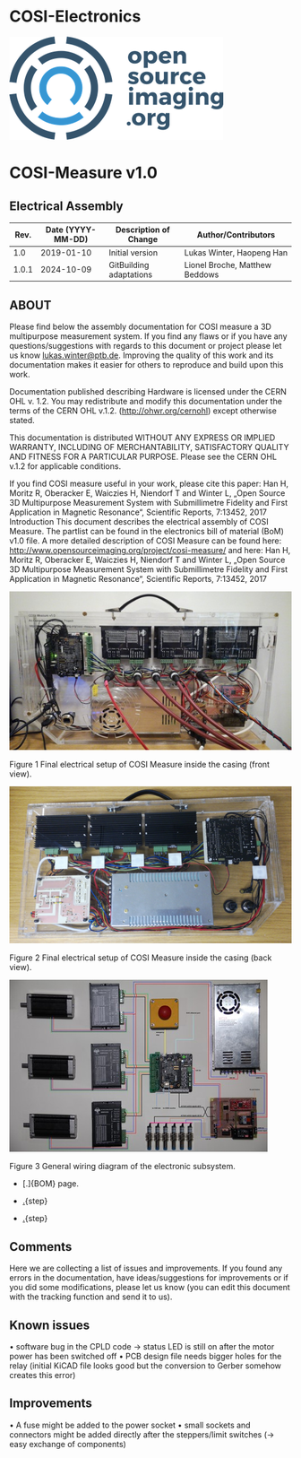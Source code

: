 # COSI-Electronics

![](images/OSI2logo.png)

# COSI-Measure v1.0
## Electrical Assembly


|Rev.	| Date  (YYYY-MM-DD)	| Description of Change	 | Author/Contributors |
|----|---|---|---|
1.0	| 2019-01-10 |	Initial version | 	Lukas Winter, Haopeng Han
1.0.1  |  2024-10-09 | GitBuilding adaptations | Lionel Broche, Matthew Beddows 
			

## ABOUT
Please find below the assembly documentation for COSI measure a 3D multipurpose measurement system. If you find any flaws or if you have any questions/suggestions with regards to this document or project please let us know lukas.winter@ptb.de. Improving the quality of this work and its documentation makes it easier for others to reproduce and build upon this work.

Documentation published describing Hardware is licensed under the CERN OHL v. 1.2. You may redistribute and modify this documentation under the terms of the CERN OHL v.1.2. (http://ohwr.org/cernohl) except otherwise stated.
	            
This documentation is distributed WITHOUT ANY EXPRESS OR IMPLIED WARRANTY, INCLUDING OF MERCHANTABILITY, SATISFACTORY QUALITY AND FITNESS FOR A PARTICULAR PURPOSE. Please see the CERN OHL v.1.2 for applicable conditions.

If you find COSI measure useful in your work, please cite this paper:
Han H, Moritz R, Oberacker E, Waiczies H, Niendorf T and Winter L, „Open Source 3D Multipurpose Measurement System with Submillimetre Fidelity and First Application in Magnetic Resonance“, Scientific Reports, 7:13452, 2017
Introduction
This document describes the electrical assembly of COSI Measure. The partlist can be found in the electronics bill of material (BoM) v1.0 file.
A more detailed description of COSI Measure can be found here: http://www.opensourceimaging.org/project/cosi-measure/
and here:
Han H, Moritz R, Oberacker E, Waiczies H, Niendorf T and Winter L, „Open Source 3D Multipurpose Measurement System with Submillimetre Fidelity and First Application in Magnetic Resonance“, Scientific Reports, 7:13452, 2017


![](images/Finalsystemview.jpg)

Figure 1 Final electrical setup of COSI Measure inside the casing (front view).


![](images/Finalviewback.png)

Figure 2 Final electrical setup of COSI Measure inside the casing (back view).


![](images/systemwiring.jpg)

Figure 3 General wiring diagram of the electronic subsystem.


* [.]{BOM} page.

* [.](Casing_Assembly.md){step}

* [.](COSI_Electronics-Assembly_instruction.md){step}




## Comments
Here we are collecting a list of issues and improvements. If you found any errors in the documentation, have ideas/suggestions for improvements or if you did some modifications, please let us know (you can edit this document with the tracking function and send it to us).

## Known issues
•	software bug in the CPLD code → status LED is still on after the motor power has been switched off
•	PCB design file needs bigger holes for the relay (initial KiCAD file looks good but the conversion to Gerber somehow creates this error)

## Improvements
•	A fuse might be added to the power socket
•	small sockets and connectors might be added directly after the steppers/limit switches (→ easy exchange of components)
